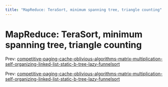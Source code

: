 ```yaml
---
title: "MapReduce: TeraSort, minimum spanning tree, triangle counting"
---
```


# MapReduce: TeraSort, minimum spanning tree, triangle counting

Prev: [competitive-paging-cache-oblivious-algorithms-matrix-multiplication-self-organizing-linked-list-static-b-tree-lazy-funnelsort](competitive-paging-cache-oblivious-algorithms-matrix-multiplication-self-organizing-linked-list-static-b-tree-lazy-funnelsort.md)

Prev: [competitive-paging-cache-oblivious-algorithms-matrix-multiplication-self-organizing-linked-list-static-b-tree-lazy-funnelsort](competitive-paging-cache-oblivious-algorithms-matrix-multiplication-self-organizing-linked-list-static-b-tree-lazy-funnelsort.md)
